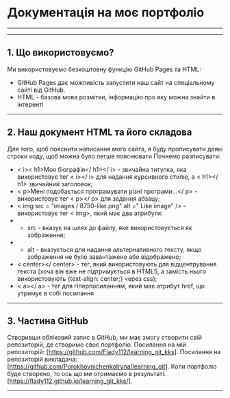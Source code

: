 # Документація на моє портфоліо
___
___
## 1. Що використовуємо?

Ми використовуємо безкоштовну функцію GitHub Pages та HTML:
- GitHub Pages дає можливість запустити наш сайт на спеціальному сайті від GitHub.
- HTML - базова мова розмітки, інформацію про яку можна знайти в інтеренті
___
## 2. Наш документ HTML та його складова

Для того, щоб пояснити написання мого сайта, я буду прописувати деякі строки коду, щоб можна було легше пояснювати
Почнемо разписувати:
- < i>< h1>Моя біографія</ h1></ i> - звичайна титулка, яка використовує тег < i></ i> для надання курсивного стилю, а < h1></ h1> звичайний заголовок;
- < p>Мені подобається програмувати різні програми...</ p> - використовує тег < p></ p> для задання абзацу;
- < img src = "images / 8750-like.png" alt =" Like image" /> - використовує тег < img>, який має два атрибути:
- - src - вказує на шлях до файлу, яке використовується як зображення;
- - alt - вказується для надання альтернативного тексту, якщо зображення не було завантажено або відображено;
- < center></ center> - тег, який використовують для відцентрування текста (хоча він вже не підтримується в HTML5, а замість нього використовують {text-align: center;} через css);
- < a></ a> - тег для гіперпосиланням, який має атрибут href, що утримує в собі посилання
___
## 3. Частина GitHub

Створивши обліковий запис в GitHub, ми має змогу створити свій репозиторій, де створимо своє портфоліо.
Посилання на мій репозиторій: [https://github.com/Flady112/learning_git_kks].
Посилання на репозиторій викладача: [https://github.com/PorokhovnichenkoIryna/learning_git].
Коли портфоліо буде створено, то ось що ми отримаємо в результаті: [https://flady112.github.io/learning_git_kks/].
___
